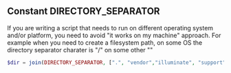## Constant DIRECTORY_SEPARATOR

If you are writing a script that needs to run on different operating system and/or platform, you need to avoid "it works on my machine" approach.
For example when you need to create a filesystem path, on some OS the directory separator charater is "/" on some other "\"

```php
$dir = join(DIRECTORY_SEPARATOR, [".", "vendor","illuminate", "support"]);
```
